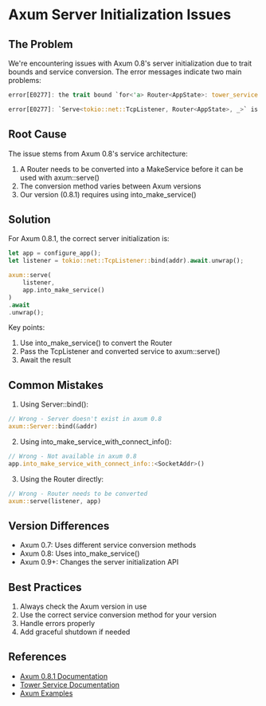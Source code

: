# Axum Server Initialization Issues

## The Problem

We're encountering issues with Axum 0.8's server initialization due to trait bounds and service conversion. The error messages indicate two main problems:

```rust
error[E0277]: the trait bound `for<'a> Router<AppState>: tower_service::Service<IncomingStream<'a, tokio::net::TcpListener>>` is not satisfied
```

```rust
error[E0277]: `Serve<tokio::net::TcpListener, Router<AppState>, _>` is not a future
```

## Root Cause

The issue stems from Axum 0.8's service architecture:

1. A Router needs to be converted into a MakeService before it can be used with axum::serve()
2. The conversion method varies between Axum versions
3. Our version (0.8.1) requires using into_make_service()

## Solution

For Axum 0.8.1, the correct server initialization is:

```rust
let app = configure_app();
let listener = tokio::net::TcpListener::bind(addr).await.unwrap();

axum::serve(
    listener,
    app.into_make_service()
)
.await
.unwrap();
```

Key points:
1. Use into_make_service() to convert the Router
2. Pass the TcpListener and converted service to axum::serve()
3. Await the result

## Common Mistakes

1. Using Server::bind():
```rust
// Wrong - Server doesn't exist in axum 0.8
axum::Server::bind(&addr)
```

2. Using into_make_service_with_connect_info():
```rust
// Wrong - Not available in axum 0.8
app.into_make_service_with_connect_info::<SocketAddr>()
```

3. Using the Router directly:
```rust
// Wrong - Router needs to be converted
axum::serve(listener, app)
```

## Version Differences

- Axum 0.7: Uses different service conversion methods
- Axum 0.8: Uses into_make_service()
- Axum 0.9+: Changes the server initialization API

## Best Practices

1. Always check the Axum version in use
2. Use the correct service conversion method for your version
3. Handle errors properly
4. Add graceful shutdown if needed

## References

- [Axum 0.8.1 Documentation](https://docs.rs/axum/0.8.1/axum/)
- [Tower Service Documentation](https://docs.rs/tower-service/0.3.2/tower_service/)
- [Axum Examples](https://github.com/tokio-rs/axum/tree/main/examples)